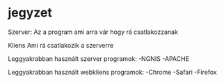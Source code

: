# jegyzet
Szerver:
Az a program ami arra vár hogy rá csatlakozzanak 

Kliens 
Ami rá csatlakozik a szerverre

Leggyakrabban használt szerver programok: 
-NGNIS
-APACHE

Leggyakrabban használt webkliens programok: 
-Chrome
-Safari
-Firefox 